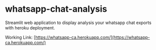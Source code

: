 # whatsapp-chat-analysis
Streamlit web application to display analysis your whatsapp chat exports with heroku deployment.

Working Link: [https://whatsapp-ca.herokuapp.com/](https://whatsapp-ca.herokuapp.com/)
